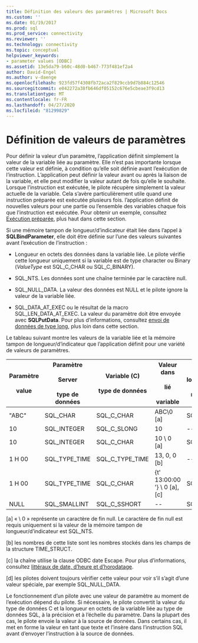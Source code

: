 ```yaml
---
title: Définition des valeurs des paramètres | Microsoft Docs
ms.custom: ''
ms.date: 01/19/2017
ms.prod: sql
ms.prod_service: connectivity
ms.reviewer: ''
ms.technology: connectivity
ms.topic: conceptual
helpviewer_keywords:
- parameter values [ODBC]
ms.assetid: 13e5da79-b60c-48d0-b467-773f481ef2a4
author: David-Engel
ms.author: v-daenge
ms.openlocfilehash: 923fd57f4308fb72aca2f829ccb9d7b884c12546
ms.sourcegitcommit: e042272a38fb646df05152c676e5cbeae3f9cd13
ms.translationtype: MT
ms.contentlocale: fr-FR
ms.lasthandoff: 04/27/2020
ms.locfileid: "81299829"
---
```

# <a name="setting-parameter-values"></a>Définition de valeurs de paramètres
Pour définir la valeur d’un paramètre, l’application définit simplement la valeur de la variable liée au paramètre. Elle n’est pas importante lorsque cette valeur est définie, à condition qu’elle soit définie avant l’exécution de l’instruction. L’application peut définir la valeur avant ou après la liaison de la variable, et elle peut modifier la valeur autant de fois qu’elle le souhaite. Lorsque l’instruction est exécutée, le pilote récupère simplement la valeur actuelle de la variable. Cela s’avère particulièrement utile quand une instruction préparée est exécutée plusieurs fois. l’application définit de nouvelles valeurs pour une partie ou l’ensemble des variables chaque fois que l’instruction est exécutée. Pour obtenir un exemple, consultez [Exécution préparée](../../../odbc/reference/develop-app/prepared-execution-odbc.md), plus haut dans cette section.  
  
 Si une mémoire tampon de longueur/d’indicateur était liée dans l’appel à **SQLBindParameter**, elle doit être définie sur l’une des valeurs suivantes avant l’exécution de l’instruction :  
  
-   Longueur en octets des données dans la variable liée. Le pilote vérifie cette longueur uniquement si la variable est de type character ou Binary (*ValueType* est SQL_C_CHAR ou SQL_C_BINARY).  
  
-   SQL_NTS. Les données sont une chaîne terminée par le caractère null.  
  
-   SQL_NULL_DATA. La valeur des données est NULL et le pilote ignore la valeur de la variable liée.  
  
-   SQL_DATA_AT_EXEC ou le résultat de la macro SQL_LEN_DATA_AT_EXEC. La valeur du paramètre doit être envoyée avec **SQLPutData**. Pour plus d’informations, consultez [envoi de données de type long](../../../odbc/reference/develop-app/sending-long-data.md), plus loin dans cette section.  
  
 Le tableau suivant montre les valeurs de la variable liée et la mémoire tampon de longueur/d’indicateur que l’application définit pour une variété de valeurs de paramètres.  
  
|Paramètre<br /><br /> value|Paramètre<br /><br /> Server<br /><br /> type de données|Variable (C)<br /><br /> type de données|Valeur dans<br /><br /> lié<br /><br /> variable|Valeur dans<br /><br /> longueur/indicateur<br /><br /> mémoire tampon [d]|  
|-------------------------|-----------------------------------------|----------------------------------|-------------------------------------|----------------------------------------------------|  
|"ABC"|SQL_CHAR|SQL_C_CHAR|ABC\0 [a]|SQL_NTS ou 3|  
|10|SQL_INTEGER|SQL_C_SLONG|10|--|  
|10|SQL_INTEGER|SQL_C_CHAR|10 \ 0 [a]|SQL_NTS ou 2|  
|1 H 00|SQL_TYPE_TIME|SQL_C_TYPE_TIME|13, 0, 0 [b]|--|  
|1 H 00|SQL_TYPE_TIME|SQL_C_CHAR|{t' 13:00:00 '} \ 0 [a], [c]|SQL_NTS ou 14|  
|NULL|SQL_SMALLINT|SQL_C_SSHORT|--|SQL_NULL_DATA|  
  
 [a] « \ 0 » représente un caractère de fin null. Le caractère de fin null est requis uniquement si la valeur de la mémoire tampon de longueur/d’indicateur est SQL_NTS.  
  
 [b] les nombres de cette liste sont les nombres stockés dans les champs de la structure TIME_STRUCT.  
  
 [c] la chaîne utilise la clause ODBC date Escape. Pour plus d’informations, consultez [littéraux de date, d’heure et d’horodatage](../../../odbc/reference/develop-app/date-time-and-timestamp-literals.md).  
  
 [d] les pilotes doivent toujours vérifier cette valeur pour voir s’il s’agit d’une valeur spéciale, par exemple SQL_NULL_DATA.  
  
 Le fonctionnement d’un pilote avec une valeur de paramètre au moment de l’exécution dépend du pilote. Si nécessaire, le pilote convertit la valeur du type de données C et la longueur en octets de la variable liée au type de données SQL, à la précision et à l’échelle du paramètre. Dans la plupart des cas, le pilote envoie la valeur à la source de données. Dans certains cas, il met en forme la valeur en tant que texte et l’insère dans l’instruction SQL avant d’envoyer l’instruction à la source de données.

